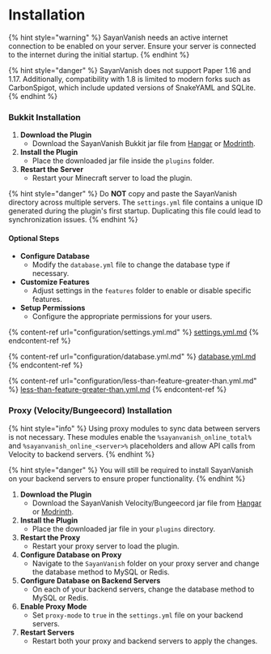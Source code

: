 # Installation

{% hint style="warning" %}
SayanVanish needs an active internet connection to be enabled on your server. Ensure your server is connected to the internet during the initial startup.
{% endhint %}

{% hint style="danger" %}
SayanVanish does not support Paper 1.16 and 1.17. Additionally, compatibility with 1.8 is limited to modern forks such as CarbonSpigot, which include updated versions of SnakeYAML and SQLite.
{% endhint %}

### Bukkit Installation

1. **Download the Plugin**
   * Download the SayanVanish Bukkit jar file from [Hangar](https://hangar.papermc.io/Syrent/SayanVanish) or [Modrinth](https://modrinth.com/plugin/sayanvanish).
2. **Install the Plugin**
   * Place the downloaded jar file inside the `plugins` folder.
3. **Restart the Server**
   * Restart your Minecraft server to load the plugin.

{% hint style="danger" %}
Do **NOT** copy and paste the SayanVanish directory across multiple servers. The `settings.yml` file contains a unique ID generated during the plugin's first startup. Duplicating this file could lead to synchronization issues.
{% endhint %}

#### Optional Steps

* **Configure Database**
  * Modify the `database.yml` file to change the database type if necessary.
* **Customize Features**
  * Adjust settings in the `features` folder to enable or disable specific features.
* **Setup Permissions**
  * Configure the appropriate permissions for your users.

{% content-ref url="configuration/settings.yml.md" %}
[settings.yml.md](configuration/settings.yml.md)
{% endcontent-ref %}

{% content-ref url="configuration/database.yml.md" %}
[database.yml.md](configuration/database.yml.md)
{% endcontent-ref %}

{% content-ref url="configuration/less-than-feature-greater-than.yml.md" %}
[less-than-feature-greater-than.yml.md](configuration/less-than-feature-greater-than.yml.md)
{% endcontent-ref %}

### Proxy (Velocity/Bungeecord) Installation

{% hint style="info" %}
Using proxy modules to sync data between servers is not necessary. These modules enable the `%sayanvanish_online_total%` and `%sayanvanish_online_<server>%` placeholders and allow API calls from Velocity to backend servers.
{% endhint %}

{% hint style="danger" %}
You will still be required to install SayanVanish on your backend servers to ensure proper functionality.
{% endhint %}

1. **Download the Plugin**
   * Download the SayanVanish Velocity/Bungeecord jar file from [Hangar](https://hangar.papermc.io/Syrent/SayanVanish) or [Modrinth](https://modrinth.com/plugin/sayanvanish).
2. **Install the Plugin**
   * Place the downloaded jar file in your `plugins` directory.
3. **Restart the Proxy**
   * Restart your proxy server to load the plugin.
4. **Configure Database on Proxy**
   * Navigate to the `SayanVanish` folder on your proxy server and change the database method to MySQL or Redis.
5. **Configure Database on Backend Servers**
   * On each of your backend servers, change the database method to MySQL or Redis.
6. **Enable Proxy Mode**
   * Set `proxy-mode` to `true` in the `settings.yml` file on your backend servers.
7. **Restart Servers**
   * Restart both your proxy and backend servers to apply the changes.
